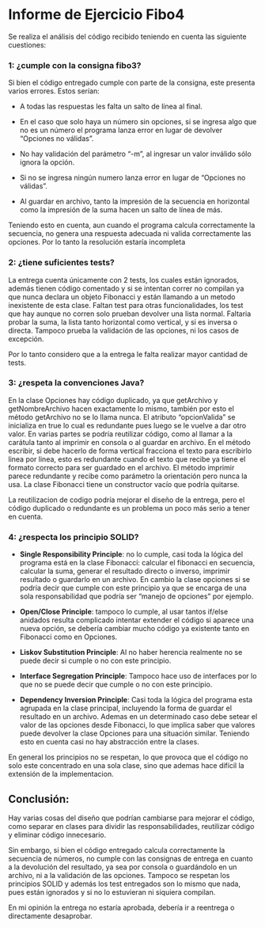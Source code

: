 ﻿


# Informe de Ejercicio Fibo4

Se realiza el análisis del código recibido teniendo en cuenta las siguiente cuestiones:

### 1: ¿cumple con la consigna fibo3?

Si bien el código entregado cumple con parte de la consigna, este presenta varios errores.
Estos serían:
-   A todas las respuestas les falta un salto de línea al final.
    
-   En el caso que solo haya un número sin opciones, si se ingresa algo que no es un número el programa lanza error en lugar de devolver “Opciones no válidas”.

-   No hay validación del parámetro “-m”, al ingresar un valor inválido sólo ignora la opción.
    
-   Si no se ingresa ningún numero lanza error en lugar de “Opciones no válidas”.
    
-   Al guardar en archivo, tanto la impresión de la secuencia en horizontal como la impresión de la suma hacen un salto de línea de más.

Teniendo esto en cuenta, aun cuando el programa calcula correctamente la secuencia, no genera una respuesta adecuada ni valida correctamente las opciones. Por lo tanto la resolución estaría incompleta

### 2: ¿tiene suficientes tests?

La entrega cuenta únicamente con 2 tests, los cuales están ignorados, además tienen código comentado y si se intentan correr no compilan ya que nunca declara un objeto Fibonacci y están llamando a un metodo inexistente de esta clase.
Faltan test para otras funcionalidades, los test que hay aunque no corren solo prueban devolver una lista normal. Faltaria probar la suma, la lista tanto horizontal como vertical, y si es inversa o directa.
Tampoco prueba la validación de las opciones, ni los casos de excepción.

Por lo tanto considero que a la entrega le falta realizar mayor cantidad de tests.

### 3: ¿respeta la convenciones Java?

En la clase Opciones hay código duplicado, ya que getArchivo y getNombreArchivo hacen exactamente lo mismo, también por esto el método getArchivo no se lo llama nunca.
El atributo “opcionValida” se inicializa en true lo cual es redundante pues luego se le vuelve a dar otro valor.
En varias partes se podría reutilizar código, como al llamar a la carátula tanto al imprimir en consola o al guardar en archivo.
En el método escribir, si debe hacerlo de forma vertical fracciona el texto para escribirlo linea por linea, esto es redundante cuando el texto que recibe ya tiene el formato correcto para ser guardado en el archivo.
El método imprimir parece redundante y recibe como parámetro la orientación pero nunca la usa.
La clase Fibonacci tiene un constructor vacío que podría quitarse.

La reutilizacion de codigo podría mejorar el diseño de la entrega, pero el código duplicado o redundante es un problema un poco más serio a tener en cuenta.

### 4: ¿respecta los principio SOLID?

-   **Single Responsibility Principle**: no lo cumple, casi toda la lógica del programa está en la clase Fibonacci: calcular el fibonacci en secuencia, calcular la suma, generar el resultado directo o inverso, imprimir resultado o guardarlo en un archivo. En cambio la clase opciones si se podría decir que cumple con este principio ya que se encarga de una sola responsabilidad que podría ser “manejo de opciones” por ejemplo.
    
-   **Open/Close Principle**: tampoco lo cumple, al usar tantos if/else anidados resulta complicado intentar extender el código si aparece una nueva opción, se debería cambiar mucho código ya existente tanto en Fibonacci como en Opciones.
    
-   **Liskov Substitution Principle**: Al no haber herencia realmente no se puede decir si cumple o no con este principio.
    
-   **Interface Segregation Principle**: Tampoco hace uso de interfaces por lo que no se puede decir que cumple o no con este principio.
    
-   **Dependency Inversion Principle**: Casi toda la lógica del programa esta agrupada en la clase principal, incluyendo la forma de guardar el resultado en un archivo. Ademas en un determinado caso debe setear el valor de las opciones desde Fibonacci, lo que implica saber que valores puede devolver la clase Opciones para una situación similar. Teniendo esto en cuenta casi no hay abstracción entre la clases.

En general los principios no se respetan, lo que provoca que el código no solo este concentrado en una sola clase, sino que ademas hace difícil la extensión de la implementacion. 
  

## Conclusión:

Hay varias cosas del diseño que podrían cambiarse para mejorar el código, como separar en clases para dividir las responsabilidades, reutilizar código y eliminar código innecesario.

Sin embargo, si bien el código entregado calcula correctamente la secuencia de números, no cumple con las consignas de entrega en cuanto a la devolución del resultado, ya sea por consola o guardándolo en un archivo, ni a la validación de las opciones. Tampoco se respetan los principios SOLID y además los test entregados son lo mismo que nada, pues están ignorados y si no lo estuvieran ni siquiera compilan.

En mi opinión la entrega no estaría aprobada, debería ir a reentrega o directamente desaprobar.
